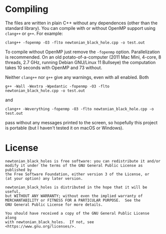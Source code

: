 # Compiling
The files are written in plain C++ without any dependences (other than the
standard library). You can compile with or without OpenMP support using
`clang++` or `g++`. For example:
```
clang++ -fopenmp -O3 -flto newtonian_black_hole.cpp -o test.out
```
To compile without OpenMP just remove the `-fopenmp` option. Parallelization is
recommended. On an old potato-of-a-computer (2011 Mac Mini, 4-core, 8 threads,
2.7 GHz, running Debian GNU/Linux 11 Bullseye) the computation takes 10 seconds
with OpenMP and 73 without.

Neither `clang++` nor `g++` give any warnings, even with all enabled. Both
```
g++ -Wall -Wextra -Wpedantic -fopenmp -O3 -flto newtonian_black_hole.cpp -o test.out
```
and
```
clang++ -Weverything -fopenmp -O3 -flto newtonian_black_hole.cpp -o test.out
```
pass without any messages printed to the screen, so hopefully this project is
portable (but I haven't tested it on macOS or Windows).

# License
    newtonian_black_holes is free software: you can redistribute it and/or
    modify it under the terms of the GNU General Public License as published by
    the Free Software Foundation, either version 3 of the License, or
    (at your option) any later version.

    newtonian_black_holes is distributed in the hope that it will be useful,
    but WITHOUT ANY WARRANTY; without even the implied warranty of
    MERCHANTABILITY or FITNESS FOR A PARTICULAR PURPOSE.  See the
    GNU General Public License for more details.

    You should have received a copy of the GNU General Public License along
    with newtonian_black_holes.  If not, see <https://www.gnu.org/licenses/>.
